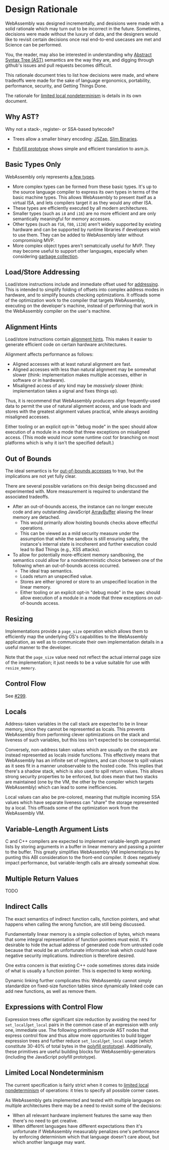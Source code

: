 # Design Rationale

WebAssembly was designed incrementally, and desisions were made with a solid
rationale which may turn out to be incorrect in the future. Sometimes, decisions
were made without the luxury of data, and the designers would like to revisit
certain decisions once real end-to-end usecases are met and Science can be
performed.

You, the reader, may also be interested in understanding why
[Abstract Syntax Tree (AST)](AstSemantics.md) semantics are the way they are,
and digging through github's issues and pull requests becomes difficult.

This rationale document tries to list how decisions were made, and where
tradeoffs were made for the sake of language ergonomics, portability,
performance, security, and Getting Things Done.

The rationale for [limited local nondeterminism](Nondeterminism.md) is details
in its own document.


## Why AST?

Why not a stack-, register- or SSA-based bytecode?
* Trees allow a smaller binary encoding: [JSZap][], [Slim Binaries][].
* [Polyfill prototype][] shows simple and efficient translation to asm.js.

  [JSZap]: https://research.microsoft.com/en-us/projects/jszap/
  [Slim Binaries]: https://citeseerx.ist.psu.edu/viewdoc/summary?doi=10.1.1.108.1711
  [Polyfill prototype]: https://github.com/WebAssembly/polyfill-prototype-1


## Basic Types Only

WebAssembly only represents [a few types](AstSemantics.md).
* More complex types can be formed from these basic types. It's up to the source
  language compiler to express its own types in terms of the basic machine
  types. This allows WebAssembly to present itself as a virtual ISA, and lets
  compilers target it as they would any other ISA.
* These types are efficiently executed by all modern architectures.
* Smaller types (such as `i8` and `i16`) are no more efficient and are only
  semantically meaningful for memory accesses.
* Other types (such as `f16`, `f80`, `i128`) aren't widely supported by existing
  hardware and can be supported by runtime libraries if developers wish to use
  them. They can be added to WebAssembly later without compromising MVP.
* More complex object types aren't sematcically useful for MVP. They may become
  useful to support other languages, especially when considering
  [garbage collection](GC.md).


## Load/Store Addressing

Load/store instructions include and immediate offset used for
[addressing](AstSemantics.md#Addressing). This is intended to simplify folding
of offsets into complex address modes in hardware, and to simplify bounds
checking optimizations. It offloads some of the optimization work to the
compiler that targets WebAssembly, executing on the developer's machine, instead
of performing that work in the WebAssembly compiler on the user's machine.


## Alignment Hints

Load/store instructions contain
[alignment hints](AstSemantics.md#Alignment). This makes it easier to generate
efficient code on certain hardware architectures.

Alignment affects performance as follows:

 * Aligned accesses with at least natural alignment are fast.
 * Aligned accesses with less than natural alignment may be somewhat slower
   (think: implementation makes multiple accesses, either in software or in
   hardware).
 * Misaligned access of any kind may be *massively* slower (think:
   implementation takes a signal and fixes things up).

Thus, it is recommend that WebAssembly producers align frequently-used data to
permit the use of natural alignment access, and use loads and stores with the
greatest alignment values practical, while always avoiding misaligned accesses.

Either tooling or an explicit opt-in "debug mode" in the spec should allow
execution of a module in a mode that threw exceptions on misaligned access.
(This mode would incur some runtime cost for branching on most platforms which
is why it isn't the specified default.)


## Out of Bounds

The ideal semantics is for
[out-of-bounds accesses](AstSemantics.md#Out-of-Bounds) to trap, but the
implications are not yet fully clear.

There are several possible variations on this design being discussed and
experimented with. More measurement is required to understand the associated
tradeoffs.

  * After an out-of-bounds access, the instance can no longer execute code and
    any outstanding JavaScript [ArrayBuffer][] aliasing the linear memory are
    detached.
    * This would primarily allow hoisting bounds checks above effectful
      operations.
    * This can be viewed as a mild security measure under the assumption that
      while the sandbox is still ensuring safety, the instance's internal state
      is incoherent and further execution could lead to Bad Things (e.g., XSS
      attacks).
  * To allow for potentially more-efficient memory sandboxing, the semantics
    could allow for a nondeterministic choice between one of the following when
    an out-of-bounds access occurred.
    * The ideal trap semantics.
    * Loads return an unspecified value.
    * Stores are either ignored or store to an unspecified location in the
      linear memory.
    * Either tooling or an explicit opt-in "debug mode" in the spec should allow
      execution of a module in a mode that threw exceptions on out-of-bounds
      access.

  [ArrayBuffer]: https://developer.mozilla.org/en-US/docs/Web/JavaScript/Reference/Global_Objects/ArrayBuffer


## Resizing

Implementations provide a `page_size` operation which allows them to efficiently
map the underlying OS's capabilities to the WebAssembly application, as well as
to communicate their own implementation details in a useful manner to the
developer.

Note that the `page_size` value need not reflect the actual internal page size
of the implementation; it just needs to be a value suitable for use with
`resize_memory`.


## Control Flow

See [#299](https://github.com/WebAssembly/design/pull/299).


## Locals

Address-taken variables in the call stack are expected to be in linear memory,
since they cannot be represented as locals. This prevents WebAssembly from
performing clever optimizations on the stack and liveness of such variables, but
this loss isn't expected to be consequential.

Conversely, non-address taken values which are usually on the stack are instead
represented as locals inside functions. This effectively means that WebAssembly
has an infinite set of registers, and can choose to spill values as it sees fit
in a manner unobservable to the hosted code. This implies that there's a shadow
stack, which is also used to spill return values. This allows strong security
properties to be enforced, but does mean that two stacks are maintained (one by
the VM, the other by the compiler which targets WebAssembly) which can lead to
some inefficiencies.

Local values can also be pre-colored, meaning that multiple incoming SSA values
which have separate liveness can "share" the storage represented by a
local. This offloads some of the optimization work from the WebAssembly VM.


## Variable-Length Argument Lists

C and C++ compilers are expected to implement variable-length argument lists by
storing arguments in a buffer in linear memory and passing a pointer to the
buffer. This greatly simplifies WebAssembly VM implementations by punting this
ABI consideration to the front-end compiler. It does negatively impact
performance, but variable-length calls are already somewhat slow.


## Multiple Return Values

TODO


## Indirect Calls

The exact semantics of indirect function calls, function pointers, and what
happens when calling the wrong function, are still being discussed.

Fundamentally linear memory is a simple collection of bytes, which means that
some integral representation of function pointers must exist. It's desirable to
hide the actual address of generated code from untrusted code because that would
be an unfortunate information leak which could have negative security
implications. Indirection is therefore desired.

One extra concern is that existing C++ code sometimes stores data inside of what
is usually a function pointer. This is expected to keep working.

Dynamic linking further complicates this: WebAssembly cannot simply standardize
on fixed-size function tables since dynamically linked code can add new
functions, as well as remove them.


## Expressions with Control Flow

Expression trees offer significant size reduction by avoiding the need for
`set_local`/`get_local` pairs in the common case of an expression with only one,
immediate use. The following primitives provide AST nodes that express control
flow and thus allow more opportunities to build bigger expression trees and
further reduce `set_local`/`get_local` usage (which constitute 30-40% of total
bytes in the
[polyfill prototype](https://github.com/WebAssembly/polyfill-prototype-1)).
Additionally, these primitives are useful building blocks for
WebAssembly-generators (including the JavaScript polyfill prototype).


## Limited Local Nondeterminism

The current specification is fairly strict when it comes to
[limited local nondeterminism](Nondeterminism.md) of operations: it tries to
specify all possible corner cases.

As WebAssembly gets implemented and tested with multiple languages on multiple
architectures there may be a need to revisit some of the decisions:

* When all relevant hardware implement features the same way then there's no
  need to get creative.
* When different languages have different expectations then it's unfortunate if
  WebAssembly measurably penalizes one's performance by enforcing determinism
  which that language doesn't care about, but which another language may want.
